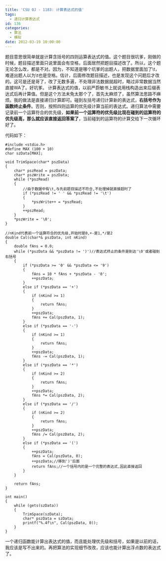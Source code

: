 ```yaml
---
title: 'CSU OJ - 1183: 计算表达式的值'
tags:
  - 递归计算表达式
id: 136
categories:
  - 算法
  - 模拟
date: 2012-03-19 10:00:00
---
```


题目意思很简单就是计算含括号的四则运算表达式的值。这个题目很坑爹，刚做的时候，题目描述里面只说里面会有空格，后面居然把题目描述改了。所以，这个题无论怎么改，都是不对。因为，不知道是哪个坑爹的出题人，把数据里面加了\t，难道出题人以为\t也是空格。估计，后面修改题目描述，也是发现这个问题后才改的。这可是还是哥了，改了无数多遍，不处理非法数据就超时，略过非常数据当然直接WA了。好坑爹。
计算表达式的值，以前严蔚敏书上就说用栈构造出来后缀表达式后再计算值。但是这个方法未免太那个了，首先太麻烦了，虽然算法思路不麻烦。我的做法是直接递归计算即可。碰到左括号递归计算新的表达式，**右括号作为函数终止条件**。否则，按照四则运算的优先级计算当前的表达式。递归算法中需要记录前一个运算符合的优先级，**如果前一个运算符的优先级比现在碰到的运算符的优先级高，那么就应该直接返回答案了**，当前碰到的运算符的计算交给下一次循环好了。

代码如下：
``` stylus
#include <stdio.h>
#define MAX (100 + 10)
char szData[MAX];

void TrimSpace(char* pszData)
{
    char* pszRead = pszData;
    char* pszWrite = pszData;
    while (*pszRead)
    {
        //由于数据中有\t,与先前题目描述不符合,不处理掉就直接超时了
        if (*pszRead != ' ' && *pszRead != '\t')
        {
            *pszWrite++ = *pszRead;
        }
        ++pszRead;
    }
    *pszWrite = '\0';
}

//nKind代表前一个运算符合的优先级,开始时是0,+-是1,*/是2
double Cal(char*& pszData, int nKind)
{
    double fAns = 0.0;
    while (*pszData && *pszData != ')')//表达式终止的条件是到达'\0'或者碰到右括号
    {
        if (*pszData >= '0' && *pszData <= '9')
        {
            fAns = 10 * fAns + *pszData - '0';
            ++pszData;
        }
        else if (*pszData == '+')
        {
            if (nKind >= 1)
            {
                return fAns;
            }
            ++pszData;
            fAns += Cal(pszData, 1);
        }
        else if (*pszData == '-')
        {
            if (nKind >= 1)
            {
                return fAns;
            }
            ++pszData;
            fAns -= Cal(pszData, 1);
        }
        else if (*pszData == '*')
        {
            if (nKind >= 2)
            {
                return fAns;
            }
            ++pszData;
            fAns *= Cal(pszData, 2);
        }
        else if (*pszData == '/')
        {
            if (nKind >= 2)
            {
                return fAns;
            }
            ++pszData;
            fAns /= Cal(pszData, 2);
        }
        else if (*pszData == '(')
        {
            ++pszData;
            fAns = Cal(pszData, 0);
            ++pszData;//移到')'后面
            return fAns;//一个括号内的是一个完整的表达式,因此直接返回
        }
    }

    return fAns;
}

int main()
{
    while (gets(szData))
    {
        TrimSpace(szData);
        char* pszData = szData;
        printf("%.4f\n", Cal(pszData, 0));
    }
}
```
一个递归函数能计算出表达式的值，而且能处理优先级和括号，如果是以前的话，我应该是写不出来的。再把算法的实现细节改改，应该也能计算出浮点数的表达式了。